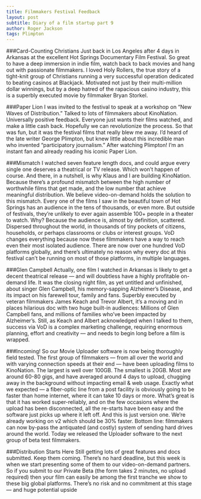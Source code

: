```yaml
---
title: Filmmakers Festival Feedback
layout: post
subtitle: Diary of a film startup part 9
author: Roger Jackson
tags: Plimpton
---
```

###Card-Counting Christians
Just back in Los Angeles after 4 days in Arkansas at the excellent Hot Springs Documentary Film Festival. So great to have a deep immersion in indie film, watch back to back movies and hang out with passionate filmmakers. I loved Holy Rollers, the true story of a tight-knit group of Christians running a very successful operation dedicated to beating casinos at Blackjack. Motivated not just by their multi-million dollar winnings, but by a deep hatred of the rapacious casino industry, this is a superbly executed movie by filmmaker Bryan Storkel.

###Paper Lion
I was invited to the festival to speak at a workshop on “New Waves of Distribution.” Talked to lots of filmmakers about KinoNation. Universally positive feedback. Everyone just wants their films watched, and make a little cash back. Hopefully we can revolutionize the process. So that was fun, but it was the festival films that really blew me away. I’d heard of the late writer George Plimpton, but knew little about this incredible man who invented “participatory journalism.” After watching Plimpton! I’m an instant fan and already reading his iconic Paper Lion.

###Mismatch
I watched seven feature length docs, and could argue every single one deserves a theatrical or TV release. Which won’t happen of course. And there, in a nutshell, is why Klaus and I are building KinoNation. Because there’s a profound mismatch between the high number of worthwhile films that get made, and the low number that achieve meaningful distribution. We believe video-on-demand holds the solution to this mismatch. Every one of the films I saw in the beautiful town of Hot Springs has an audience in the tens of thousands, or even more. But outside of festivals, they’re unlikely to ever again assemble 100+ people in a theater to watch. Why? Because the audience is, almost by definition, scattered. Dispersed throughout the world, in thousands of tiny pockets of citizens, households, or perhaps classrooms or clubs or interest groups. VoD changes everything because now these filmmakers have a way to reach even their most isolated audience. There are now over one hundred VoD platforms globally, and there’s ultimately no reason why every doc at this festival can’t be running on most of those platforms, in multiple languages.

###Glen Campbell
Actually, one film I watched in Arkansas is likely to get a decent theatrical release — and will doubtless have a highly profitable on-demand life. It was the closing night film, as yet untitled and unfinished, about singer Glen Campbell, his memory-sapping Alzheimer’s Disease, and its impact on his farewell tour, family and fans. Superbly executed by veteran filmmakers James Keach and Trevor Albert, it’s a moving and in places hilarious doc with two huge built-in audiences: Millions of Glen Campbell fans, and millions of families who’ve been impacted by Alzheimer’s. Still, as Keach and Albert acknowledged when I talked to them, success via VoD is a complex marketing challenge, requiring enormous planning, effort and creativity — and needs to begin long before a film is wrapped.

###Incoming!
So our Movie Uploader software is now being thoroughly field tested. The first group of filmmakers — from all over the world and with varying connection speeds at their end — have been uploading films to KinoNation. The largest is well over 100GB. The smallest is 20GB. Most are around 60-80 gigs, and have averaged around 4 days to upload, chugging away in the background without impacting email & web usage. Exactly what we expected — a fiber-optic line from a post facility is obviously going to be faster than home internet, where it can take 10 days or more. What’s great is that it has worked super-reliably, and on the few occasions where the upload has been disconnected, all the re-starts have been easy and the software just picks up where it left off. And this is just version one. We’re already working on v2 which should be 30% faster. Bottom line: filmmakers can now by-pass the antiquated (and costly) system of sending hard drives around the world. Today we released the Uploader software to the next group of beta test filmmakers.

###Distribution Starts Here
Still getting lots of great features and docs submitted. Keep them coming. There’s no hard deadline, but this week is when we start presenting some of them to our video-on-demand partners. So if you submit to our Private Beta (the form takes 2 minutes, no upload required) then your film can easily be among the first tranche we show to these big global platforms. There’s no risk and no commitment at this stage — and huge potential upside

